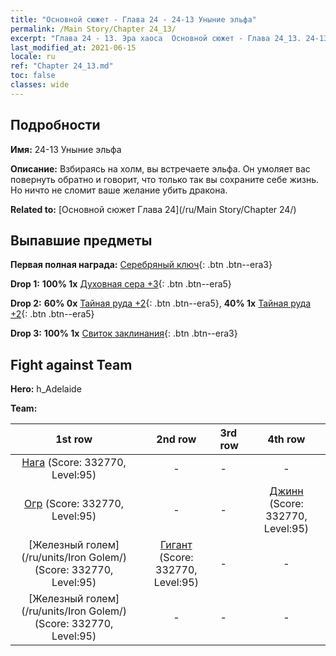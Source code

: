 ```yaml
---
title: "Основной сюжет - Глава 24 - 24-13 Уныние эльфа"
permalink: /Main Story/Chapter 24_13/
excerpt: "Глава 24 - 13. Эра хаоса  Основной сюжет - Глава 24_13. 24-13 Уныние эльфа"
last_modified_at: 2021-06-15
locale: ru
ref: "Chapter 24_13.md"
toc: false
classes: wide
---
```


## Подробности

 **Имя:** 24-13 Уныние эльфа

 **Описание:** Взбираясь на холм, вы встречаете эльфа. Он умоляет вас повернуть обратно и говорит, что только так вы сохраните себе жизнь. Но ничто не сломит ваше желание убить дракона.

 **Related to:** [Основной сюжет Глава 24](/ru/Main Story/Chapter 24/)

## Выпавшие предметы

 **Первая полная награда:** [Серебряный ключ](/ItemsRU/con_693/){: .btn .btn--era3}

 **Drop 1:** **100% 1x** [Духовная сера +3](/ItemsRU/mat_85/){: .btn .btn--era5}

 **Drop 2:** **60% 0x** [Тайная руда +2](/ItemsRU/mat_75/){: .btn .btn--era5}, **40% 1x** [Тайная руда +2](/ItemsRU/mat_75/){: .btn .btn--era5}

 **Drop 3:** **100% 1x** [Свиток заклинания](/ItemsRU/con_694/){: .btn .btn--era3}


## Fight against Team
 **Hero:** h_Adelaide

 **Team:**


  | 1st row | 2nd row | 3rd row | 4th row |
  |:----:|:----:|:----|:----:|
  | [Нага](/ru/units/Naga/) (Score: 332770, Level:95)  | - | - | - |
  | [Огр](/ru/units/Ogre/) (Score: 332770, Level:95)  | - | - | [Джинн](/ru/units/Genie/) (Score: 332770, Level:95)  |
  | [Железный голем](/ru/units/Iron Golem/) (Score: 332770, Level:95)  | [Гигант](/ru/units/Giant/) (Score: 332770, Level:95)  | - | - |
  | [Железный голем](/ru/units/Iron Golem/) (Score: 332770, Level:95)  | - | - | - |


